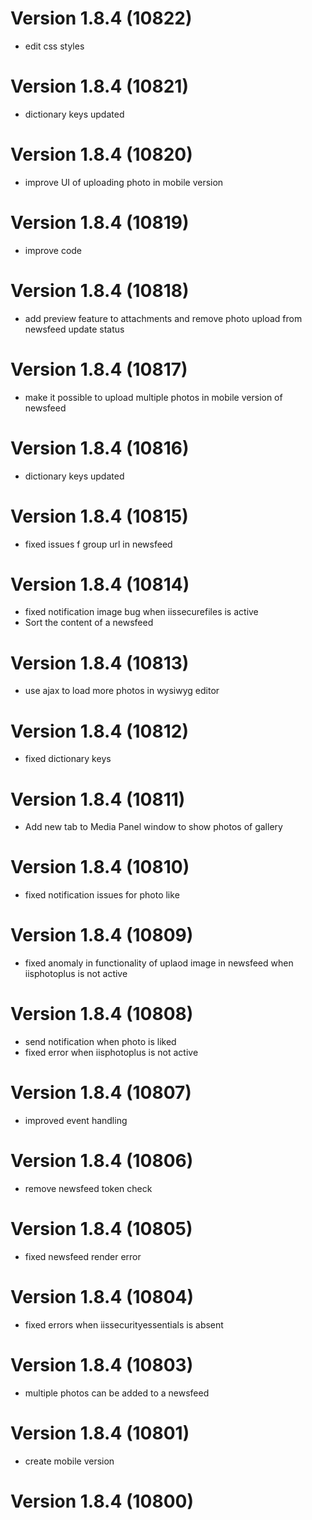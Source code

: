 # Version 1.8.4 (10822)
- edit css styles

# Version 1.8.4 (10821)
- dictionary keys updated

# Version 1.8.4 (10820)
- improve  UI of uploading photo in mobile version

# Version 1.8.4 (10819)
- improve code

# Version 1.8.4 (10818)
- add preview feature to attachments and remove photo upload from newsfeed update status
# Version 1.8.4 (10817)
- make it possible to upload multiple photos in mobile version of newsfeed

# Version 1.8.4 (10816)
- dictionary keys updated

# Version 1.8.4 (10815)
- fixed issues f group url in newsfeed

# Version 1.8.4 (10814)
- fixed notification image bug when iissecurefiles is active
- Sort the content of a newsfeed

# Version 1.8.4 (10813)
- use ajax to load more photos in wysiwyg editor

# Version 1.8.4 (10812)
- fixed dictionary keys

# Version 1.8.4 (10811)
- Add new tab to Media Panel window to show photos of gallery

# Version 1.8.4 (10810)
- fixed notification issues for photo like

# Version 1.8.4 (10809)
- fixed anomaly in functionality of uplaod image in newsfeed when iisphotoplus is not active

# Version 1.8.4 (10808)
- send notification when photo is liked
- fixed error when iisphotoplus is not active

# Version 1.8.4 (10807)
- improved event handling

# Version 1.8.4 (10806)
- remove newsfeed token check

# Version 1.8.4 (10805)
- fixed newsfeed render error

# Version 1.8.4 (10804)
- fixed errors when iissecurityessentials is absent

# Version 1.8.4 (10803)
- multiple photos can be added to a newsfeed

# Version 1.8.4 (10801)
- create mobile version

# Version 1.8.4 (10800)

